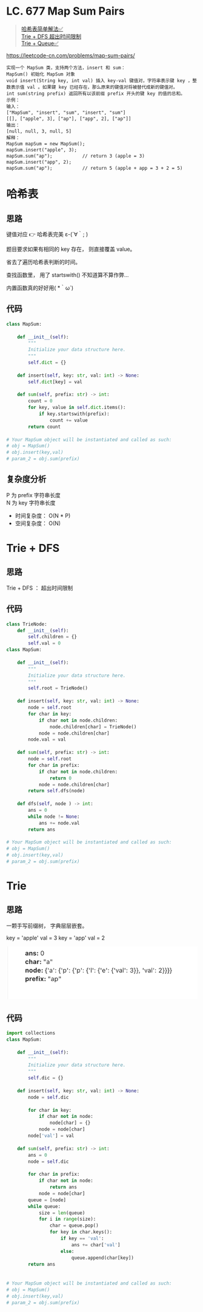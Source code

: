 LC. 677 Map Sum Pairs
====

> [哈希表简单解法✅](https://github.com/PearlCoastal/Leetcode_GitOn/new/master/Trie#%E5%93%88%E5%B8%8C%E8%A1%A8)<br>
> [Trie + DFS 超出时间限制](https://github.com/PearlCoastal/Leetcode_GitOn/new/master/Trie#trie--dfs)<br>
> [Trie + Queue✅](https://github.com/PearlCoastal/Leetcode_GitOn/new/master/Trie#trie)<br>

https://leetcode-cn.com/problems/map-sum-pairs/

	实现一个 MapSum 类，支持两个方法，insert 和 sum：
	MapSum() 初始化 MapSum 对象
	void insert(String key, int val) 插入 key-val 键值对，字符串表示键 key ，整数表示值 val 。如果键 key 已经存在，那么原来的键值对将被替代成新的键值对。
	int sum(string prefix) 返回所有以该前缀 prefix 开头的键 key 的值的总和。
	示例：
	输入：
	["MapSum", "insert", "sum", "insert", "sum"]
	[[], ["apple", 3], ["ap"], ["app", 2], ["ap"]]
	输出：
	[null, null, 3, null, 5]
	解释：
	MapSum mapSum = new MapSum();
	mapSum.insert("apple", 3);  
	mapSum.sum("ap");           // return 3 (apple = 3)
	mapSum.insert("app", 2);    
	mapSum.sum("ap");           // return 5 (apple + app = 3 + 2 = 5)

哈希表
====
## 思路

键值对应 👉 哈希表完美 ε-(´∀｀; )

题目要求如果有相同的 key 存在， 则直接覆盖 value。

省去了遍历哈希表判断的时间。

查找函数里， 用了 startswith() 不知道算不算作弊...

内置函数真的好好用( *｀ω´)

## 代码
```python
class MapSum:

    def __init__(self):
        """
        Initialize your data structure here.
        """
        self.dict = {}

    def insert(self, key: str, val: int) -> None:
        self.dict[key] = val

    def sum(self, prefix: str) -> int:
        count = 0
        for key, value in self.dict.items():
            if key.startswith(prefix):
                count += value
        return count

# Your MapSum object will be instantiated and called as such:
# obj = MapSum()
# obj.insert(key,val)
# param_2 = obj.sum(prefix)
```
## 复杂度分析
P 为 prefix 字符串长度<br>
N 为 key 字符串长度	

- 时间复杂度： O(N * P)	
- 空间复杂度： O(N)	

Trie + DFS
====
## 思路

Trie + DFS ： 超出时间限制 

## 代码
```python
class TrieNode:
    def __init__(self):
        self.children = {}
        self.val = 0
class MapSum:

    def __init__(self):
        """
        Initialize your data structure here.
        """
        self.root = TrieNode()

    def insert(self, key: str, val: int) -> None:
        node = self.root
        for char in key:
            if char not in node.children:
                node.children[char] = TrieNode()
            node = node.children[char]
        node.val = val

    def sum(self, prefix: str) -> int:
        node = self.root
        for char in prefix:
            if char not in node.children:
                return 0
            node = node.children[char]
        return self.dfs(node)

    def dfs(self, node ) -> int:
        ans = 0
        while node != None:
            ans += node.val
        return ans

# Your MapSum object will be instantiated and called as such:
# obj = MapSum()
# obj.insert(key,val)
# param_2 = obj.sum(prefix)
```

Trie
====
## 思路

一颗手写前缀树， 字典层层嵌套。

key = 'apple' val = 3
key = 'app' val = 2

![image](https://github.com/PearlCoastal/Leetcode_GitOn/blob/master/img-folder/%E6%88%AA%E5%B1%8F0003-07-14%2014.12.23.png)

## 代码
```python
import collections
class MapSum:

    def __init__(self):
        """
        Initialize your data structure here.
        """
        self.dic = {}

    def insert(self, key: str, val: int) -> None:
        node = self.dic

        for char in key:
            if char not in node:
                node[char] = {}
            node = node[char]
        node['val'] = val

    def sum(self, prefix: str) -> int:
        ans = 0
        node = self.dic

        for char in prefix:
            if char not in node:
                return ans
            node = node[char]
        queue = [node]
        while queue:
            size = len(queue)
            for i in range(size):
                char = queue.pop()
                for key in char.keys():
                    if key == 'val':
                        ans += char['val']
                    else:
                        queue.append(char[key])
        return ans


# Your MapSum object will be instantiated and called as such:
# obj = MapSum()
# obj.insert(key,val)
# param_2 = obj.sum(prefix)
```
